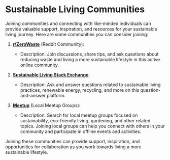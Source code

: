 # Sustainable Living Communities

Joining communities and connecting with like-minded individuals can provide valuable support, inspiration, and resources for your sustainable living journey. Here are some communities you can consider joining:

1. **[r/ZeroWaste](https://www.reddit.com/r/ZeroWaste/)** (Reddit Community):
   - Description: Join discussions, share tips, and ask questions about reducing waste and living a more sustainable lifestyle in this active online community.

2. **[Sustainable Living Stack Exchange](https://sustainability.stackexchange.com/)**:
   - Description: Ask and answer questions related to sustainable living practices, renewable energy, recycling, and more on this question-and-answer platform.

3. **[Meetup](https://www.meetup.com/)** (Local Meetup Groups):
   - Description: Search for local meetup groups focused on sustainability, eco-friendly living, gardening, and other related topics. Joining local groups can help you connect with others in your community and participate in offline events and activities.

Joining these communities can provide support, inspiration, and opportunities for collaboration as you work towards living a more sustainable lifestyle.
